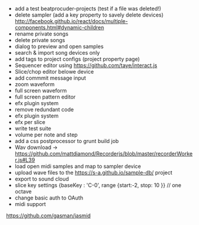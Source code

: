  - add a test beatprocuder-projects (test if a file was deleted!)
 - delete  sampler	(add a key property to savely delete devices)  http://facebook.github.io/react/docs/multiple-components.html#dynamic-children
 - rename  private songs	
 - delete  private songs	
 - dialog to preview and open samples
 - search & import song devices only
 - add tags to project configs (project property page) 
 - Sequencer editor using https://github.com/taye/interact.js
 - Slice/chop editor belowe device
 - add commmit message input	
 - zoom waveform
 - full screen waveform
 - full screen pattern editor
 - efx plugin system
 - remove redundant code
 - efx plugin system
 - efx per slice
 - write test suite
 - volume per note and step
 - add a css postprocessor to grunt build job
 - Wav download -> https://github.com/mattdiamond/Recorderjs/blob/master/recorderWorker.js#L39
 - load open midi samples and map to sampler device
 - upload wave files to the https://s-a.github.io/sample-db/ project
 - export to sound cloud
 - slice key settings {baseKey : 'C-0', range {start:-2, stop: 10 }} // one octave
 - change basic auth to OAuth
 - midi support
 
 https://github.com/gasman/jasmid 
